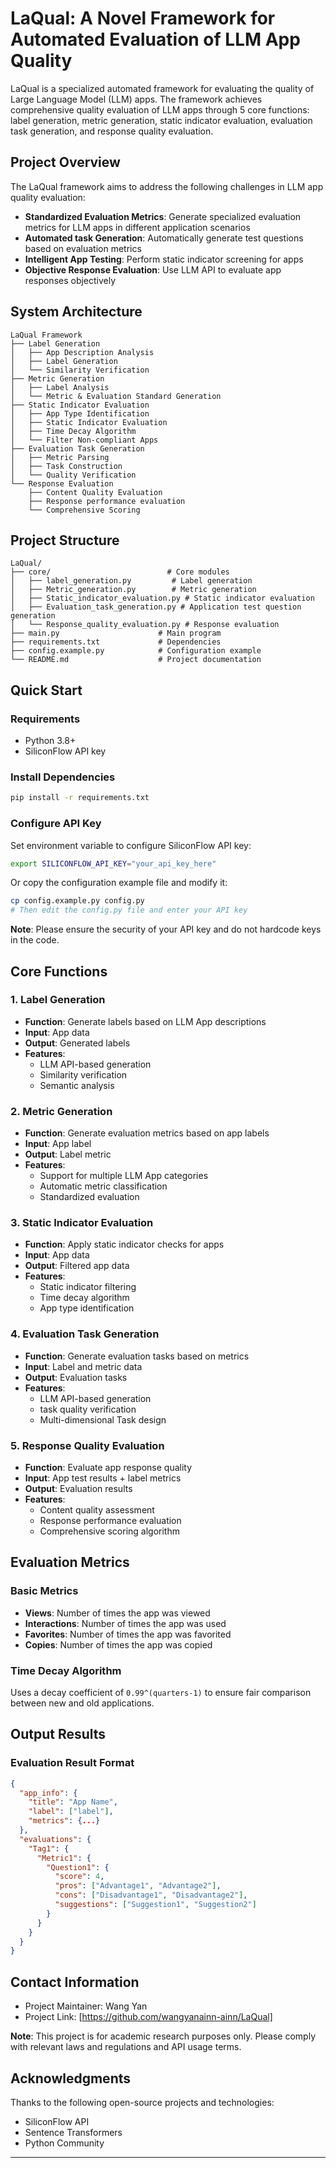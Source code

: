 # LaQual: A Novel Framework for Automated Evaluation of LLM App Quality

LaQual is a specialized automated framework for evaluating the quality of Large Language Model (LLM) apps. The framework achieves comprehensive quality evaluation of LLM apps through 5 core functions: label generation, metric generation, static indicator evaluation, evaluation task generation, and response quality evaluation.

## Project Overview

The LaQual framework aims to address the following challenges in LLM app quality evaluation:
- **Standardized Evaluation Metrics**: Generate specialized evaluation metrics for LLM apps in different application scenarios
- **Automated task Generation**: Automatically generate test questions based on evaluation metrics
- **Intelligent App Testing**: Perform static indicator screening for apps
- **Objective Response Evaluation**: Use LLM API to evaluate app responses objectively

## System Architecture

```
LaQual Framework
├── Label Generation
│   ├── App Description Analysis
│   ├── Label Generation
│   └── Similarity Verification
├── Metric Generation
│   ├── Label Analysis
│   └── Metric & Evaluation Standard Generation
├── Static Indicator Evaluation
│   ├── App Type Identification
│   ├── Static Indicator Evaluation
│   ├── Time Decay Algorithm
│   └── Filter Non-compliant Apps
├── Evaluation Task Generation
│   ├── Metric Parsing
│   ├── Task Construction
│   └── Quality Verification
└── Response Evaluation
    ├── Content Quality Evaluation
    ├── Response performance evaluation
    └── Comprehensive Scoring
```

## Project Structure

```
LaQual/
├── core/                          # Core modules
│   ├── label_generation.py         # Label generation
│   ├── Metric_generation.py        # Metric generation
│   ├── Static_indicator_evaluation.py # Static indicator evaluation
│   ├── Evaluation_task_generation.py # Application test question generation
│   └── Response_quality_evaluation.py # Response evaluation
├── main.py                      # Main program
├── requirements.txt             # Dependencies
├── config.example.py            # Configuration example
└── README.md                    # Project documentation
```

## Quick Start

### Requirements

- Python 3.8+
- SiliconFlow API key

### Install Dependencies

```bash
pip install -r requirements.txt
```

### Configure API Key

Set environment variable to configure SiliconFlow API key:

```bash
export SILICONFLOW_API_KEY="your_api_key_here"
```

Or copy the configuration example file and modify it:

```bash
cp config.example.py config.py
# Then edit the config.py file and enter your API key
```

**Note**: Please ensure the security of your API key and do not hardcode keys in the code.

## Core Functions

### 1. Label Generation

- **Function**: Generate labels based on LLM App descriptions
- **Input**: App data
- **Output**: Generated labels
- **Features**:
  - LLM API-based generation
  - Similarity verification
  - Semantic analysis

### 2. Metric Generation

- **Function**: Generate evaluation metrics based on app labels
- **Input**: App label 
- **Output**: Label metric 
- **Features**:
  - Support for multiple LLM App categories
  - Automatic metric classification
  - Standardized evaluation

### 3. Static Indicator Evaluation

- **Function**: Apply static indicator checks for apps
- **Input**: App data
- **Output**: Filtered app data
- **Features**:
  - Static indicator filtering
  - Time decay algorithm
  - App type identification

### 4. Evaluation Task Generation

- **Function**: Generate evaluation tasks based on metrics
- **Input**: Label and metric data
- **Output**: Evaluation tasks
- **Features**:
  - LLM API-based generation
  - task quality verification
  - Multi-dimensional Task design

### 5. Response Quality Evaluation

- **Function**: Evaluate app response quality
- **Input**: App test results + label metrics
- **Output**: Evaluation results
- **Features**:
  - Content quality assessment
  - Response performance evaluation
  - Comprehensive scoring algorithm

## Evaluation Metrics

### Basic Metrics
- **Views**: Number of times the app was viewed
- **Interactions**: Number of times the app was used
- **Favorites**: Number of times the app was favorited
- **Copies**: Number of times the app was copied

### Time Decay Algorithm
Uses a decay coefficient of `0.99^(quarters-1)` to ensure fair comparison between new and old applications.

## Output Results

### Evaluation Result Format

```json
{
  "app_info": {
    "title": "App Name",
    "label": ["label"],
    "metrics": {...}
  },
  "evaluations": {
    "Tag1": {
      "Metric1": {
        "Question1": {
          "score": 4,
          "pros": ["Advantage1", "Advantage2"],
          "cons": ["Disadvantage1", "Disadvantage2"],
          "suggestions": ["Suggestion1", "Suggestion2"]
        }
      }
    }
  }
}
```

## Contact Information

- Project Maintainer: Wang Yan
- Project Link: [https://github.com/wangyanainn-ainn/LaQual]

**Note**: This project is for academic research purposes only. Please comply with relevant laws and regulations and API usage terms.

## Acknowledgments

Thanks to the following open-source projects and technologies:
- SiliconFlow API
- Sentence Transformers
- Python Community

---

